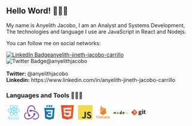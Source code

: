 <h2>Hello Word! 👋👩‍💻</h2>

<p>My name is Anyelith Jacobo, I am an Analyst and Systems Development,
The technologies and language I use are JavaScript in React and Nodejs.</p>


<p>You can follow me on social networks:</p>
<div id="badges">
  <a href="https://www.linkedin.com/in/anyelith-jineth-jacobo-carrillo"><img src="https://img.shields.io/badge/LinkedIn-blue?style=for-the-badge&logo=linkedin&logoColor=white" alt="LinkedIn Badge"/>anyelith-jineth-jacobo-carrillo</a></br>
  <a><img src="https://img.shields.io/badge/Twitter-blue?style=for-the-badge&logo=twitter&logoColor=white" alt="Twitter Badge"/>@anyelithjacobo</br></a>
</div></br>
<b>Twitter:</b> @anyelithjacobo</br>
<b>Linkedin:</b> https://www.linkedin.com/in/anyelith-jineth-jacobo-carrillo

<h3>Languages and Tools 👋👩‍💻</h3>
<div>
  <img src="https://github.com/devicons/devicon/blob/master/icons/react/react-original-wordmark.svg" title="React" alt="React" width="40" height="40"/>&nbsp;
  <img src="https://github.com/devicons/devicon/blob/master/icons/redux/redux-original.svg" title="Redux" alt="Redux " width="40" height="40"/>&nbsp;
  <img src="https://github.com/devicons/devicon/blob/master/icons/css3/css3-plain-wordmark.svg"  title="CSS3" alt="CSS" width="40" height="40"/>&nbsp;
  <img src="https://github.com/devicons/devicon/blob/master/icons/html5/html5-original.svg" title="HTML5" alt="HTML" width="40" height="40"/>&nbsp;
  <img src="https://github.com/devicons/devicon/blob/master/icons/javascript/javascript-original.svg" title="JavaScript" alt="JavaScript" width="40" height="40"/>&nbsp;
  <img src="https://github.com/devicons/devicon/blob/master/icons/firebase/firebase-plain-wordmark.svg" title="Firebase" alt="Firebase" width="40" height="40"/>&nbsp;
  <img src="https://github.com/devicons/devicon/blob/master/icons/nodejs/nodejs-original-wordmark.svg" title="NodeJS" alt="NodeJS" width="40" height="40"/>&nbsp;
  <img src="https://github.com/devicons/devicon/blob/master/icons/git/git-original-wordmark.svg" title="Git" **alt="Git" width="40" height="40"/>
</div>
